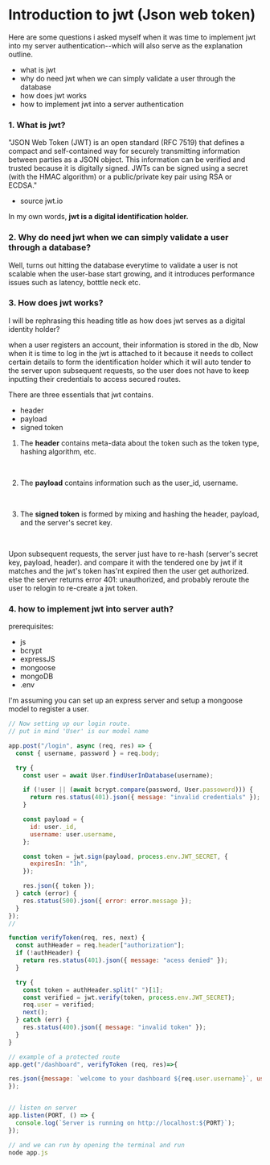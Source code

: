# Introduction to jwt (Json web token)

<p>Here are some questions i asked myself when it was time to implement jwt into my server authentication--which will also serve as the explanation outline. </p>

<ul>
 <li> what is jwt </li>
 <li> why do need jwt when we can simply validate a user through the database</li>
 <li> how does jwt works</li>
 <li> how to implement jwt into a server authentication </li>
 
 </ul>

### 1. What is jwt?

"JSON Web Token (JWT) is an open standard (RFC 7519) that defines a compact and self-contained way for securely transmitting information between parties as a JSON object. This information can be verified and trusted because it is digitally signed. JWTs can be signed using a secret (with the HMAC algorithm) or a public/private key pair using RSA or ECDSA."

- source jwt.io

In my own words, **jwt is a digital identification holder.**

### 2. Why do need jwt when we can simply validate a user through a database?

Well, turns out hitting the database everytime to validate a user is not scalable when the user-base start growing, and it introduces performance issues such as latency, botttle neck etc.

### 3. How does jwt works?

I will be rephrasing this heading title as how does jwt serves as a digital identity holder?

when a user registers an account, their information is stored in the db, Now when it is time to log in the jwt is attached to it because it needs to collect certain details to form the identification holder which it will auto tender to the server upon subsequent requests, so the user does not have to keep inputting their credentials to access secured routes.

There are three essentials that jwt contains.

- header
- payload
- signed token
  <br>

1. The **header** contains meta-data about the token such as the token type, hashing algorithm, etc.

 <br>

2. The **payload** contains information such as the user_id, username.

 <br>

3. The **signed token** is formed by mixing and hashing the header, payload, and the server's secret key.

 <br>

Upon subsequent requests, the server just have to re-hash (server's secret key, payload, header). and compare it with the tendered one by jwt if it matches and the jwt's token has'nt expired then the user get authorized.
else the server returns error 401: unauthorized, and probably reroute the user to relogin to re-create a jwt token.

### 4. how to implement jwt into server auth?

prerequisites:

- js
- bcrypt
- expressJS
- mongoose
- mongoDB
- .env

I'm assuming you can set up an express server and setup a mongoose model to register a user.

```js
// Now setting up our login route.
// put in mind 'User' is our model name

app.post("/login", async (req, res) => {
  const { username, password } = req.body;

  try {
    const user = await User.findUserInDatabase(username);

    if (!user || (await bcrypt.compare(password, User.passoword))) {
      return res.status(401).json({ message: "invalid credentials" });
    }

    const payload = {
      id: user._id,
      username: user.username,
    };

    const token = jwt.sign(payload, process.env.JWT_SECRET, {
      expiresIn: "1h",
    });

    res.json({ token });
  } catch (error) {
    res.status(500).json({ error: error.message });
  }
});
//

function verifyToken(req, res, next) {
  const authHeader = req.header["authorization"];
  if (!authHeader) {
    return res.status(401).json({ message: "acess denied" });
  }

  try {
    const token = authHeader.split(" ")[1];
    const verified = jwt.verify(token, process.env.JWT_SECRET);
    req.user = verified;
    next();
  } catch (err) {
    res.status(400).json({ message: "invalid token" });
  }
}

// example of a protected route
app.get("/dashboard", verifyToken (req, res)=>{

res.json({message: `welcome to your dashboard ${req.user.username}`, userID: req.user.id });
});


// listen on server
app.listen(PORT, () => {
  console.log(`Server is running on http://localhost:${PORT}`);
});

// and we can run by opening the terminal and run
node app.js
```
